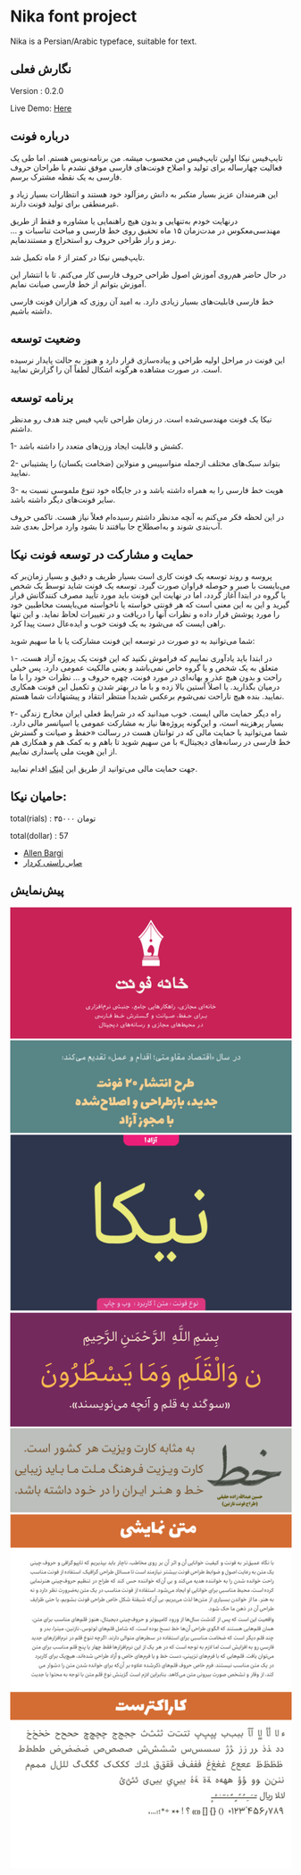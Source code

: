 # Nika font project

Nika is a Persian/Arabic typeface, suitable for text.

## نگارش فعلی

Version : 0.2.0


Live Demo: [ Here ](http://font-store.github.io/font-nika/online/)


## درباره فونت

تایپ‌فیس نیکا اولین تایپ‌فیس من محسوب میشه. من برنامه‌نویس هستم. اما طی یک فعالیت چهارساله برای تولید و اصلاح فونت‌های فارسی موفق نشدم با طراحان حروف فارسی به یک نقطه مشترک برسم.

این هنرمندان عزیز بسیار متکبر به دانش رمزآلود خود هستند و انتظارات بسیار زیاد و غیرمنطقی برای تولید فونت دارند.

درنهایت خودم به‌تنهایی و بدون هیچ راهنمایی یا مشاوره و فقط از طریق مهندسی‌معکوس در مدت‌زمان ۱۵ ماه تحقیق روی خط فارسی و مباحث تناسبات و … رمز و راز طراحی حروف رو استخراج و مستندنمایم.

تایپ‌فیس نیکا در کمتر از ۶ ماه تکمیل شد.

در حال حاضر هم‌روی آموزش اصول طراحی حروف فارسی کار می‌کنم. تا با انتشار این آموزش بتوانم از خط فارسی صیانت نمایم.

خط فارسی قابلیت‌های بسیار زیادی دارد. به امید آن روزی که هزاران فونت فارسی داشته باشیم.


## وضعیت توسعه

این فونت در مراحل اولیه طراحی و پیاده‌سازی قرار دارد و هنوز به حالت پایدار نرسیده است.
در صورت مشاهده هرگونه اشکال لطفاً آن را گزارش نمایید.

## برنامه توسعه

نیکا یک فونت مهندسی‌شده است. در زمان طراحی تایپ فیس چند هدف رو مدنظر داشتم.

1- کشش و قابلیت ایجاد وزن‌های متعدد را داشته باشد.

2- بتواند سبک‌های مختلف ازجمله منواسپیس و منولاین (ضخامت یکسان) را پشتیبانی نمایید.

3- هویت خط فارسی را به همراه داشته باشد و در جایگاه خود تنوع ملموسی نسبت به سایر فونت‌های دیگر داشته باشد.

در این لحظه فکر می‌کنم به آنچه مدنظر داشتم رسیده‌ام فعلاً نیاز هست. تاکمی حروف آب‌بندی شوند و به‌اصطلاح جا بیافتند تا بشود وارد مراحل بعدی شد.


## حمایت و مشارکت در توسعه فونت نیکا

پروسه و روند توسعه یک فونت کاری است بسیار ظریف و دقیق و بسیار زمان‌بر که می‌بایست با صبر و حوصله فراوان صورت گیرد. توسعه یک فونت شاید توسط یک شخص یا گروه در ابتدا آغاز گردد، اما در نهایت این فونت باید مورد تأیید مصرف کنندگانش قرار گیرید و این به این معنی است که هر فونتی خواسته یا ناخواسته می‌بایست مخاطبین خود را مورد پوشش قرار داده و نظرات آنها را دریافت و در تغییرات لحاظ نماید. و این تنها راهی ایست که می‌شود به یک فونت خوب و ایده‌عال دست پیدا کرد.

شما می‌توانید به دو صورت در توسعه این فونت مشارکت یا با ما سهیم شوید:

۱- در ابتدا باید یادآوری نماییم که فراموش نکنید که این فونت یک پروژه آزاد هست، متعلق به یک شخص و یا گروه خاص نمی‌باشد و یعنی مالکیت عمومی دارد. پس خیلی راحت و بدون هیچ عذر و بهانه‌ای در مورد فونت، چهره حروف و … نظرات خود را با ما درمیان بگذارید. یا اصلاً آستین بالا زده و با ما در بهتر شدن و تکمیل این فونت همکاری نمایید. بنده هیچ ناراحت نمی‌شوم برعکس شدیداً منتظر انتقاد و پیشنهادات شما هستم.


۲- راه دیگر حمایت مالی ایست. خوب میدانید که در شرایط فعلی ایران مخارج زندگی بسیار پرهزینه است، و این‌گونه پروژه‌ها نیاز به مشارکت عمومی یا اسپانسر مالی دارد. شما می‌توانید با حمایت مالی که در توانتان هست در رسالت «حفظ و صیانت و گسترش خط فارسی در رسانه‌های دیجیتال» با من سهیم شوید تا باهم و به کمک هم و همکاری هم از این هویت ملی پاسداری نماییم.

جهت حمایت مالی می‌توانید از طریق این [لینک](https://www.payping.ir/d/VWZB)  اقدام نمایید.



## حامیان نیکا:


total(rials) : ۳۵۰۰۰ تومان

total(dollar) : 57
    
- [Allen Bargi](https://github.com/aziz)
- [صابر راستی کردار](https://github.com/rastikerdar)



## پیش‌نمایش

![Intro](docs/cell1.png)
![Intro](docs/cell2.png)
![Intro](docs/cell3.png)
![Intro](docs/cell4.png)
![Intro](docs/cell5.png)
![Intro](docs/cell6.png)
![Intro](docs/cell8.png)
